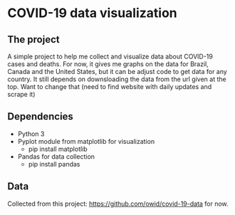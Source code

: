 # COVID-19 data visualization

## The project

A simple project to help me collect and visualize data about COVID-19 cases and deaths. 
For now, it gives me graphs on the data for Brazil, Canada and the United States, but it can be adjust code to get data for any country.
It still depends on downsloading the data from the url given at the top. Want to change that (need to find website with daily updates and scrape it)

## Dependencies

- Python 3
- Pyplot module from matplotlib for visualization
  - pip install matplotlib
- Pandas for data collection
  - pip install pandas

## Data 

Collected from this project: https://github.com/owid/covid-19-data for now.

